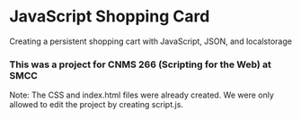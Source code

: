 # JavaScript Shopping Card
Creating a persistent shopping cart with JavaScript, JSON, and localstorage

### This was a project for CNMS 266 (Scripting for the Web) at SMCC
Note: The CSS and index.html files were already created. We were only allowed to edit the project by creating script.js.
